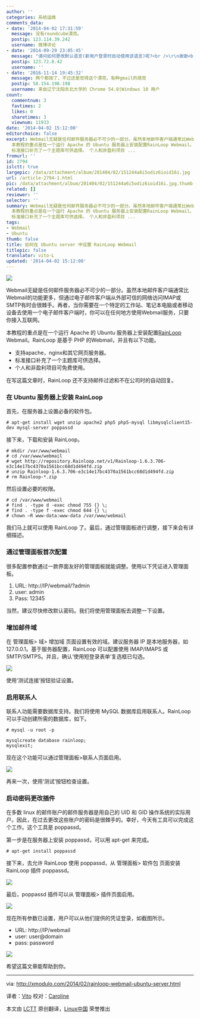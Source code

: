 ```yaml
---
author: ''
categories: 系统运维
comments_data:
- date: '2014-04-02 17:31:59'
  message: 没有roundcube漂亮。
  postip: 123.114.39.242
  username: 微博评论
- date: '2014-09-29 23:05:45'
  message: "请问如何更改默认语言(新用户登录时自动使用该语言)呢?<br />\r\n谢谢<br />\r\n196702295#qq.com"
  postip: 123.72.8.42
  username: ''
- date: '2016-11-14 19:45:32'
  message: 两个都按了，不过还是觉得这个漂亮，有种gmail的感觉
  postip: 58.154.198.198
  username: 来自辽宁沈阳东北大学的 Chrome 54.0|Windows 10 用户
count:
  commentnum: 3
  favtimes: 2
  likes: 0
  sharetimes: 3
  viewnum: 11933
date: '2014-04-02 15:12:00'
editorchoice: false
excerpt: Webmail无疑是任何邮件服务器必不可少的一部分。虽然本地邮件客户端通常比Webmail的功能更多，但通过电子邮件客户端从外部可信的网络访问IMAP或SMTP有时会很棘手。再者，当你需要在一个特定的工作站、笔记本电脑或者移动设备去使用一个电子邮件客户端时，你可以在任何地方使用Webmail服务，只要你接入互联网。
  本教程的重点是在一个运行 Apache 的 Ubuntu 服务器上安装配置RainLoop Webmail。RainLoop 是基于 PHP 的Webmail，并且有以下功能。  支持apache，nginx和其它网页服务器。
  标准接口补充了一个主题库可供选择。 个人和非盈利项目 ...
fromurl: ''
id: 2794
islctt: true
largepic: /data/attachment/album/201404/02/151244a6i5odiz6ioid16i.jpg
url: /article-2794-1.html
pic: /data/attachment/album/201404/02/151244a6i5odiz6ioid16i.jpg.thumb.jpg
related: []
reviewer: ''
selector: ''
summary: Webmail无疑是任何邮件服务器必不可少的一部分。虽然本地邮件客户端通常比Webmail的功能更多，但通过电子邮件客户端从外部可信的网络访问IMAP或SMTP有时会很棘手。再者，当你需要在一个特定的工作站、笔记本电脑或者移动设备去使用一个电子邮件客户端时，你可以在任何地方使用Webmail服务，只要你接入互联网。
  本教程的重点是在一个运行 Apache 的 Ubuntu 服务器上安装配置RainLoop Webmail。RainLoop 是基于 PHP 的Webmail，并且有以下功能。  支持apache，nginx和其它网页服务器。
  标准接口补充了一个主题库可供选择。 个人和非盈利项目 ...
tags:
- Webmail
- Ubuntu
thumb: false
title: 如何在 Ubuntu server 中设置 RainLoop Webmail
titlepic: false
translator: vito-L
updated: '2014-04-02 15:12:00'
---
```


![](http://rainloop.net/static/img/logo-256x256-tiny.png)


Webmail无疑是任何邮件服务器必不可少的一部分。虽然本地邮件客户端通常比Webmail的功能更多，但通过电子邮件客户端从外部可信的网络访问IMAP或SMTP有时会很棘手。再者，当你需要在一个特定的工作站、笔记本电脑或者移动设备去使用一个电子邮件客户端时，你可以在任何地方使用Webmail服务，只要你接入互联网。


本教程的重点是在一个运行 Apache 的 Ubuntu 服务器上安装配置[RainLoop](http://rainloop.net/) Webmail。RainLoop 是基于 PHP 的Webmail，并且有以下功能。


* 支持apache，nginx和其它网页服务器。
* 标准接口补充了一个主题库可供选择。
* 个人和非盈利项目可免费使用。


在写这篇文章时，RainLoop 还不支持邮件过滤和不在公司时的自动回复。


### 在 Ubuntu 服务器上安装 RainLoop


首先，在服务器上设置必备的软件包。



```
# apt-get install wget unzip apache2 php5 php5-mysql libmysqlclient15-dev mysql-server poppassd 

```

接下来，下载和安装 RainLoop。



```
# mkdir /var/www/webmail
# cd /var/www/webmail
# wget http://repository.Rainloop.net/v1/Rainloop-1.6.3.706-e3c14e17bc4370a1561bcc68d1d494fd.zip
# unzip Rainloop-1.6.3.706-e3c14e17bc4370a1561bcc68d1d494fd.zip
# rm Rainloop-*.zip 

```

然后设置必要的权限。



```
# cd /var/www/webmail
# find . -type d -exec chmod 755 {} \;
# find . -type f -exec chmod 644 {} \;
# chown –R www-data:www-data /var/www/webmail 

```

我们马上就可以使用 RainLoop 了。最后，通过管理面板进行调整，接下来会有详细描述。


### 通过管理面板首次配置


很多配置参数通过一款界面友好的管理面板就能调整。使用以下凭证进入管理面板。


1. URL: http://IP/webmail/?admin
2. user: admin
3. Pass: 12345


当然，建议尽快修改默认密码。我们将使用管理面板去调整一下设置。


### 增加邮件域


在 管理面板> 域> 增加域 页面设置有效的域。建议服务器 IP 是本地服务器，如 127.0.0.1。基于服务器配置，RainLoop 可以配置使用 IMAP/IMAPS 或 SMTP/SMTPS。并且，确认‘使用短登录表单’复选框已勾选。


![](/data/attachment/album/201404/02/151244a6i5odiz6ioid16i.jpg)


使用‘测试连接’按钮验证设置。


### 启用联系人


联系人功能需要数据库支持。我们将使用 MySQL 数据库启用联系人。RainLoop 可以手动创建所需的数据库，如下。



```
# mysql -u root -p 

mysqlcreate database rainloop;
mysqlexit;

```

现在这个功能可以通过管理面板>联系人页面启用。


![](/data/attachment/album/201404/02/151247cerryzdd0zd7x4u3.jpg)


再来一次，使用‘测试’按钮检查设置。


### 启动密码更改插件


在多数 linux 的邮件账户的邮件服务器是用自己的 UID 和 GID 操作系统的实际用户。因此，在过去更改这些账户的密码是很棘手的。幸好，今天有工具可以完成这个工作。这个工具是 poppassd。


第一步是在服务器上安装 poppassd，可以用 apt-get 来完成。



```
# apt-get install poppassd 

```

接下来，去允许 RainLoop 使用 poppassd，从 管理面板> 软件包 页面安装 RainLoop 插件 poppassd。


![](/data/attachment/album/201404/02/151249nke4wax4ack5zggw.jpg)


最后，poppassd 插件可以从 管理面板> 插件页面启用。


![](/data/attachment/album/201404/02/151253jbl2tcv9l99bfiwz.jpg)


现在所有参数已设置，用户可以从他们提供的凭证登录，如截图所示。


* URL: http://IP/webmail
* user: user@domain
* pass: password


![](/data/attachment/album/201404/02/151254qu3ul0860c80lu6q.jpg)


希望这篇文章能帮助到你。




---


via: <http://xmodulo.com/2014/02/rainloop-webmail-ubuntu-server.html>


译者：[Vito](https://github.com/vito-L) 校对：[Caroline](https://github.com/carolinewuyan)


本文由 [LCTT](https://github.com/LCTT/TranslateProject) 原创翻译，[Linux中国](http://linux.cn/) 荣誉推出